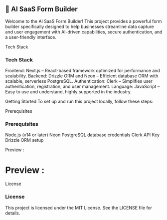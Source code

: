 
## 🚀 AI SaaS Form Builder
Welcome to the AI SaaS Form Builder! This project provides a powerful form builder specifically designed to help businesses streamline data capture and user engagement with AI-driven capabilities, secure authentication, and a user-friendly interface.

Tech Stack
### Tech Stack
Frontend: Next.js – React-based framework optimized for performance and scalability.
Backend: Drizzle ORM and Neon – Efficient database ORM with scalable, serverless PostgreSQL.
Authentication: Clerk – Simplifies user authentication, registration, and user management.
Language: JavaScript – Easy to use and understand, highly supported in the industry.

Getting Started
To set up and run this project locally, follow these steps:

Prerequisites
### Prerequisites
Node.js (v14 or later)
Neon PostgreSQL database credentials
Clerk API Key
Drizzle ORM setup


Preview : 
# Preview : 

License
### License
This project is licensed under the MIT License. See the LICENSE file for details.
